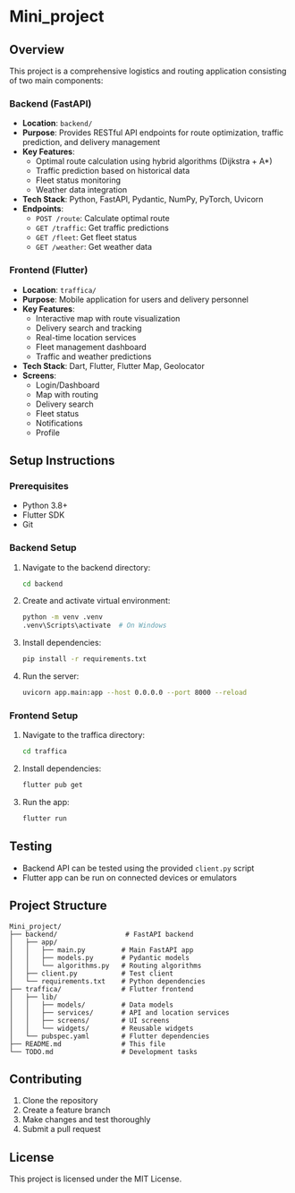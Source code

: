 # Mini_project

## Overview

This project is a comprehensive logistics and routing application consisting of two main components:

### Backend (FastAPI)
- **Location**: `backend/`
- **Purpose**: Provides RESTful API endpoints for route optimization, traffic prediction, and delivery management
- **Key Features**:
  - Optimal route calculation using hybrid algorithms (Dijkstra + A*)
  - Traffic prediction based on historical data
  - Fleet status monitoring
  - Weather data integration
- **Tech Stack**: Python, FastAPI, Pydantic, NumPy, PyTorch, Uvicorn
- **Endpoints**:
  - `POST /route`: Calculate optimal route
  - `GET /traffic`: Get traffic predictions
  - `GET /fleet`: Get fleet status
  - `GET /weather`: Get weather data

### Frontend (Flutter)
- **Location**: `traffica/`
- **Purpose**: Mobile application for users and delivery personnel
- **Key Features**:
  - Interactive map with route visualization
  - Delivery search and tracking
  - Real-time location services
  - Fleet management dashboard
  - Traffic and weather predictions
- **Tech Stack**: Dart, Flutter, Flutter Map, Geolocator
- **Screens**:
  - Login/Dashboard
  - Map with routing
  - Delivery search
  - Fleet status
  - Notifications
  - Profile

## Setup Instructions

### Prerequisites
- Python 3.8+
- Flutter SDK
- Git

### Backend Setup
1. Navigate to the backend directory:
   ```bash
   cd backend
   ```

2. Create and activate virtual environment:
   ```bash
   python -m venv .venv
   .venv\Scripts\activate  # On Windows
   ```

3. Install dependencies:
   ```bash
   pip install -r requirements.txt
   ```

4. Run the server:
   ```bash
   uvicorn app.main:app --host 0.0.0.0 --port 8000 --reload
   ```

### Frontend Setup
1. Navigate to the traffica directory:
   ```bash
   cd traffica
   ```

2. Install dependencies:
   ```bash
   flutter pub get
   ```

3. Run the app:
   ```bash
   flutter run
   ```

## Testing
- Backend API can be tested using the provided `client.py` script
- Flutter app can be run on connected devices or emulators

## Project Structure
```
Mini_project/
├── backend/                 # FastAPI backend
│   ├── app/
│   │   ├── main.py         # Main FastAPI app
│   │   ├── models.py       # Pydantic models
│   │   └── algorithms.py   # Routing algorithms
│   ├── client.py           # Test client
│   └── requirements.txt    # Python dependencies
├── traffica/               # Flutter frontend
│   ├── lib/
│   │   ├── models/         # Data models
│   │   ├── services/       # API and location services
│   │   ├── screens/        # UI screens
│   │   └── widgets/        # Reusable widgets
│   └── pubspec.yaml        # Flutter dependencies
├── README.md               # This file
└── TODO.md                 # Development tasks
```

## Contributing
1. Clone the repository
2. Create a feature branch
3. Make changes and test thoroughly
4. Submit a pull request

## License
This project is licensed under the MIT License.
